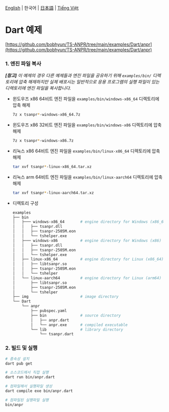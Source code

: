 [English](../../) | 한국어 | [日本語](../ja-JP/) | [Tiếng Việt](../vi-VN/)

# Dart 예제

[https://github.com/bobhyun/TS-ANPR/tree/main/examples/Dart/anpr](https://github.com/bobhyun/TS-ANPR/tree/main/examples/Dart/anpr)

### 1. 엔진 파일 복사

_**[참고]** 이 예제의 경우 다른 예제들과 엔진 파일을 공유하기 위해 `examples/bin/` 디렉토리에 압축 해제하지만 실제 배포시는 일반적으로 응용 프로그램의 실행 파일이 있는 디렉토리에 엔진 파일을 복사합니다._

- 윈도우즈 x86 64비트
  엔진 파일을 `examples/bin/windows-x86_64` 디렉토리에 압축 해제
  ```sh
  7z x tsanpr*-windows-x86_64.7z
  ```
- 윈도우즈 x86 32비트
  엔진 파일을 `examples/bin/windows-x86` 디렉토리에 압축 해제
  ```sh
  7z x tsanpr*-windows-x86.7z
  ```
- 리눅스 x86 64비트
  엔진 파일을 `examples/bin/linux-x86_64` 디렉토리에 압축 해제
  ```sh
  tar xvf tsanpr*-linux-x86_64.tar.xz
  ```
- 리눅스 arm 64비트
  엔진 파일을 `examples/bin/linux-aarch64` 디렉토리에 압축 해제
  ```sh
  tar xvf tsanpr*-linux-aarch64.tar.xz
  ```
- 디렉토리 구성
  ```sh
  examples
  ├── bin
  │   ├─── windows-x86_64       # engine directory for Windows (x86_64)
  │   │   ├── tsanpr.dll
  │   │   ├── tsanpr-2505M.eon
  │   │   └── tshelper.exe
  │   ├─── windows-x86          # engine directory for Windows (x86)
  │   │   ├── tsanpr.dll
  │   │   ├── tsanpr-2505M.eon
  │   │   └── tshelper.exe
  │   ├── linux-x86_64          # engine directory for Linux (x86_64)
  │   │   ├── libtsanpr.so
  │   │   ├── tsanpr-2505M.eon
  │   │   └── tshelper
  │   └── linux-aarch64         # engine directory for Linux (arm64)
  │       ├── libtsanpr.so
  │       ├── tsanpr-2505M.eon
  │       └── tshelper
  ├── img                       # image directory
  └── Dart
      └── anpr
          ├── pubspec.yaml
          ├── bin               # source directory
          │   ├── anpr.dart
          │   └── anpr.exe      # compiled executable
          └── lib               # library directory
              └── tsanpr.dart
  ```

### 2. 빌드 및 실행

```sh
# 종속성 설치
dart pub get

# 소스코드에서 직접 실행
dart run bin/anpr.dart

# 컴파일해서 실행파일 생성
dart compile exe bin/anpr.dart

# 컴파일된 실행파일 실행
bin/anpr
```
